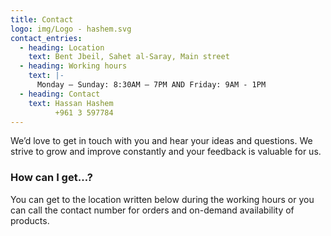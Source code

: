 ```yaml
---
title: Contact
logo: img/Logo - hashem.svg
contact_entries:
  - heading: Location
    text: Bent Jbeil, Sahet al-Saray, Main street
  - heading: Working hours
    text: |-
      Monday – Sunday: 8:30AM – 7PM AND Friday: 9AM - 1PM
  - heading: Contact
    text: Hassan Hashem
          +961 3 597784
---
```

We’d love to get in touch with you and hear your ideas and
questions. We strive to grow and improve constantly and your feedback
is valuable for us.

<h3 class="f4 b lh-title mb2">How can I get…?</h3>

You can get to the location written below during the working hours or you can call the contact number for orders and on-demand availability of products.
